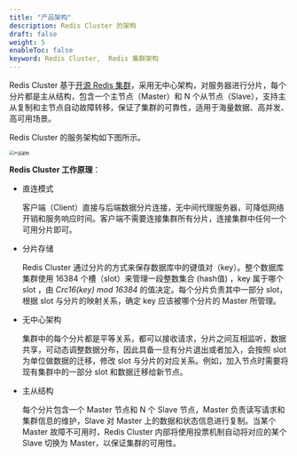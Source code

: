 ```yaml
---
title: "产品架构"
description: Redis Cluster 的架构
draft: false
weight: 5
enableToc: false
keyword: Redis Cluster,  Redis 集群架构
---
```


Redis Cluster 基于[开源 Redis 集群](https://redis.io/topics/cluster-spec)，采用无中心架构，对服务器进行分片，每个分片都是主从结构，包含一个主节点（Master）和 N 个从节点（Slave），支持主从复制和主节点自动故障转移，保证了集群的可靠性，适用于海量数据、高并发、高可用场景。

Redis Cluster 的服务架构如下图所示。

<img src="../../_images/redis_cluster_archi.png" alt="产品架构" style="zoom:50%;" />

**Redis Cluster 工作原理**：

- 直连模式

  客户端（Client）直接与后端数据分片连接，无中间代理服务器，可降低网络开销和服务响应时间。客户端不需要连接集群所有分片，连接集群中任何一个可用分片即可。

- 分片存储

  Redis Cluster 通过分片的方式来保存数据库中的键值对（key）。整个数据库集群使用 16384 个槽（slot）来管理一段整数集合 (hash值) ，key 属于哪个 slot ，由 *Crc16(key) mod 16384* 的值决定。每个分片负责其中一部分 slot，根据 slot 与分片的映射关系，确定 key 应该被哪个分片的 Master 所管理。

- 无中心架构

  集群中的每个分片都是平等关系，都可以接收请求，分片之间互相监听，数据共享，可动态调整数据分布，因此具备一旦有分片退出或者加入，会按照 slot 为单位做数据的迁移，修改 slot 与分片的对应关系。例如，加入节点时需要将现有集群中的一部分 slot 和数据迁移给新节点。

- 主从结构

  每个分片包含一个 Master 节点和 N 个 Slave 节点，Master 负责读写请求和集群信息的维护，Slave 对 Master 上的数据和状态信息进行复制。当某个 Master 故障不可用时，Redis Cluster 内部将使用投票机制自动将对应的某个 Slave 切换为 Master，以保证集群的可用性。

  


